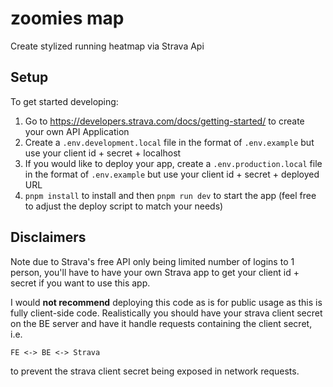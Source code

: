 # zoomies map

Create stylized running heatmap via Strava Api


## Setup

To get started developing:
1. Go to https://developers.strava.com/docs/getting-started/ to create your own API Application
2. Create a `.env.development.local` file in the format of `.env.example` but use your client id + secret + localhost
3. If you would like to deploy your app, create a `.env.production.local` file in the format of `.env.example` but use your client id + secret + deployed URL
4. `pnpm install` to install and then `pnpm run dev` to start the app (feel free to adjust the deploy script to match your needs)

## Disclaimers

Note due to Strava's free API only being limited number of logins to 1 person, you'll have to have your own Strava app to get your client id + secret if you want to use this app.


I would **not recommend** deploying this code as is for public usage as this is fully client-side code.
Realistically you should have your strava client secret on the BE server and have it handle requests containing the client secret, i.e.
```
FE <-> BE <-> Strava
```
to prevent the strava client secret being exposed in network requests.
